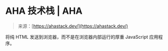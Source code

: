 <!--yml

category: 未分类

date: 2024-05-27 14:28:29

-->

# AHA 技术栈 | AHA

> 来源：[https://ahastack.dev/](https://ahastack.dev/)

将纯 HTML 发送到浏览器，而不是在浏览器内部运行的厚重 JavaScript 应用程序。
